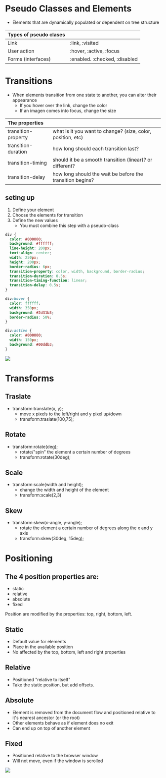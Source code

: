 # Pseudo Classes and Elements

- Elements that are dynamically populated or dependent on tree structure

| Types of pseudo clases |                               |
| :--------------------- | :---------------------------- |
| Link                   | :link, :visited               |
| User action            | :hover, :active, :focus       |
| Forms (interfaces)     | :enabled. :checked, :disabled |

# Transitions

- When elements transition from one state to another, you can alter their appearance
  - If you hover over the link, change the color
  - If an imagen comes into focus, change the size

| The properties      |                                                             |
| :------------------ | :---------------------------------------------------------- |
| transition-property | what is it you want to change? (size, color, position, etc) |
| transition-duration | how long should each transition last?                       |
| transition-timing   | should it be a smooth transition (linear)? or different?    |
| transition-delay    | how long should the wait be before the transition begins?   |

## seting up

1. Define your element
2. Choose the elements for transition
3. Define the new values
   - You must combine this step with a pseudo-class

```css
div {
  color: #000000;
  background: #ffffff;
  line-height: 200px;
  text-align: center;
  width: 250px;
  height: 200px;
  border-radius: 6px;
  transition-property: color, width, background, border-radius;
  transition-duration: 0.5s;
  transition-timing-function: linear;
  transition-delay: 0.5s;
}
```

```css
div:hover {
  color: ffffff;
  width: 350px;
  background: #2d31b3;
  border-radius: 50%;
}
```

```css
div:active {
  color: #000000;
  width: 150px;
  background: #00ddb3;
}
```

![](https://www.rithmschool.com/content/intermediate_css_bootstrap/transition.gif)

# Transforms

## Traslate

- transform:translate(x, y);
  - move x pixels to the left/right and y pixel up/down
  - transform:traslate(100,75);

## Rotate

- transform:rotate(deg);
  - rotate/"spin" the element a certain number of degrees
  - transform:rotate(30deg);

## Scale

- transform:scale(width and height);
  - change the width and height of the element
  - transform:scale(2,3)

## Skew

- transform:skew(x-angle, y-angle);
  - rotate the element a certain number of degrees along the x and y axis
  - transform:skew(30deg, 15deg);

# Positioning

## The 4 position properties are:

- static
- relative
- absolute
- fixed

Position are modified by the properties: top, right, bottom, left.

## Static

- Default value for elements
- Place in the available position
- No affected by the top, bottom, left and right properties

## Relative

- Positioned "relative to itself"
- Take the static position, but add offsets.

## Absolute

- Element is removed from the document flow and positioned relative to it's nearest
  ancestor (or the root)
- Other elements behave as if element does no exit
- Can end up on top of another element

## Fixed

- Positioned relative to the browser window
- Will not move, even if the window is scrolled

![](https://miro.medium.com/max/1200/1*3nHXvVEEbQziTats5DlZOA.png)

